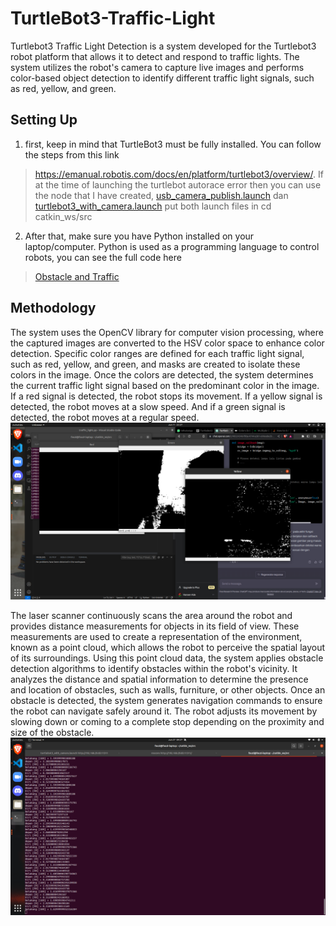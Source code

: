 # TurtleBot3-Traffic-Light
Turtlebot3 Traffic Light Detection is a system developed for the Turtlebot3 robot platform that allows it to detect and respond to traffic lights. The system utilizes the robot's camera to capture live images and performs color-based object detection to identify different traffic light signals, such as red, yellow, and green.
## Setting Up
1. first, keep in mind that TurtleBot3 must be fully installed. You can follow the steps from this link
>https://emanual.robotis.com/docs/en/platform/turtlebot3/overview/.
If at the time of launching the turtlebot autorace error then you can use the node that I have created, [usb_camera_publish.launch](https://github.com/R-Mchi/TurtleBot3-Traffic-Light/blob/main/usb_camera_publish.launch) dan [turtlebot3_with_camera.launch](https://github.com/R-Mchi/TurtleBot3-Traffic-Light/blob/main/turtlebot3_with_camera.launch) put both launch files in
>cd catkin_ws/src
2. After that, make sure you have Python installed on your laptop/computer. Python is used as a programming language to control robots, you can see the full code here
>[Obstacle and Traffic](https://github.com/R-Mchi/TurtleBot3-Traffic-Light/edit/main/obstacle_and_traffic.py)
## Methodology
The system uses the OpenCV library for computer vision processing, where the captured images are converted to the HSV color space to enhance color detection. Specific color ranges are defined for each traffic light signal, such as red, yellow, and green, and masks are created to isolate these colors in the image.
Once the colors are detected, the system determines the current traffic light signal based on the predominant color in the image. If a red signal is detected, the robot stops its movement. If a yellow signal is detected, the robot moves at a slow speed. And if a green signal is detected, the robot moves at a regular speed.
![alt text](https://github.com/R-Mchi/TurtleBot3-Traffic-Light/blob/main/mask.png?raw=true "Masking Colour")

The laser scanner continuously scans the area around the robot and provides distance measurements for objects in its field of view. These measurements are used to create a representation of the environment, known as a point cloud, which allows the robot to perceive the spatial layout of its surroundings. Using this point cloud data, the system applies obstacle detection algorithms to identify obstacles within the robot's vicinity. It analyzes the distance and spatial information to determine the presence and location of obstacles, such as walls, furniture, or other objects. Once an obstacle is detected, the system generates navigation commands to ensure the robot can navigate safely around it. The robot adjusts its movement by slowing down or coming to a complete stop depending on the proximity and size of the obstacle.
![alt text](https://github.com/R-Mchi/TurtleBot3-Traffic-Light/blob/main/LDRscan.png?raw=true "Masking Colour")
